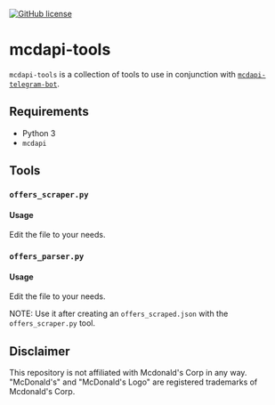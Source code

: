 [![GitHub license](https://img.shields.io/github/license/giacomoferretti/mcdapi-tools.svg?color=informational)](https://github.com/giacomoferretti/mcdapi-tools/blob/master/LICENSE)

# mcdapi-tools
`mcdapi-tools` is a collection of tools to use in conjunction with [`mcdapi-telegram-bot`](https://github.com/giacomoferretti/mcdapi-telegram-bot).

## Requirements
* Python 3
* `mcdapi`

## Tools

### `offers_scraper.py`
#### Usage
Edit the file to your needs.

### `offers_parser.py`
#### Usage
Edit the file to your needs.

NOTE: Use it after creating an `offers_scraped.json` with the `offers_scraper.py` tool.

## Disclaimer
This repository is not affiliated with Mcdonald's Corp in any way. "McDonald's" and "McDonald's Logo" are registered trademarks of Mcdonald's Corp.
